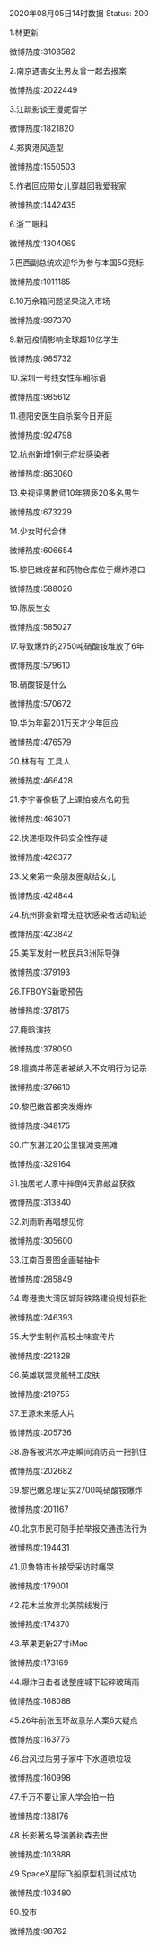 2020年08月05日14时数据
Status: 200

1.林更新

微博热度:3108582

2.南京遇害女生男友曾一起去报案

微博热度:2022449

3.江疏影谈王漫妮留学

微博热度:1821820

4.郑爽港风造型

微博热度:1550503

5.作者回应带女儿穿越回我爱我家

微博热度:1442435

6.浙二眼科

微博热度:1304069

7.巴西副总统欢迎华为参与本国5G竞标

微博热度:1011185

8.10万余箱问题坚果流入市场

微博热度:997370

9.新冠疫情影响全球超10亿学生

微博热度:985732

10.深圳一号线女性车厢标语

微博热度:985612

11.德阳安医生自杀案今日开庭

微博热度:924798

12.杭州新增1例无症状感染者

微博热度:863060

13.央视评男教师10年猥亵20多名男生

微博热度:673229

14.少女时代合体

微博热度:606654

15.黎巴嫩疫苗和药物仓库位于爆炸港口

微博热度:588026

16.陈辰生女

微博热度:585027

17.导致爆炸的2750吨硝酸铵堆放了6年

微博热度:579610

18.硝酸铵是什么

微博热度:570672

19.华为年薪201万天才少年回应

微博热度:476579

20.林有有 工具人

微博热度:466428

21.李宇春像极了上课怕被点名的我

微博热度:463071

22.快递柜取件码安全性存疑

微博热度:426377

23.父亲第一条朋友圈献给女儿

微博热度:424844

24.杭州排查新增无症状感染者活动轨迹

微博热度:423842

25.美军发射一枚民兵3洲际导弹

微博热度:379193

26.TFBOYS新歌预告

微博热度:378175

27.鹿晗演技

微博热度:378090

28.擅摘并蒂莲者被纳入不文明行为记录

微博热度:376610

29.黎巴嫩首都突发爆炸

微博热度:348175

30.广东湛江20公里银滩变黑滩

微博热度:329164

31.独居老人家中摔倒4天靠敲盆获救

微博热度:313840

32.刘雨昕再唱想见你

微博热度:305600

33.江南百景图金画轴抽卡

微博热度:285849

34.粤港澳大湾区城际铁路建设规划获批

微博热度:246393

35.大学生制作高校土味宣传片

微博热度:221328

36.英雄联盟灵能特工皮肤

微博热度:219755

37.王源未来感大片

微博热度:205736

38.游客被洪水冲走瞬间消防员一把抓住

微博热度:202682

39.黎巴嫩总理证实2700吨硝酸铵爆炸

微博热度:201167

40.北京市民可随手拍举报交通违法行为

微博热度:194431

41.贝鲁特市长接受采访时痛哭

微博热度:179001

42.花木兰放弃北美院线发行

微博热度:174370

43.苹果更新27寸iMac

微博热度:173169

44.爆炸目击者说整座城下起碎玻璃雨

微博热度:168088

45.26年前张玉环故意杀人案6大疑点

微博热度:163776

46.台风过后男子家中下水道喷垃圾

微博热度:160998

47.千万不要让家人学会拍一拍

微博热度:138176

48.长影著名导演姜树森去世

微博热度:103888

49.SpaceX星际飞船原型机测试成功

微博热度:103480

50.股市

微博热度:98762

